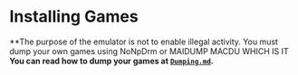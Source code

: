 # Installing Games

**The purpose of the emulator is not to enable illegal activity. You must dump your own games using NoNpDrm or MAIDUMP MACDU WHICH IS IT
**You can read how to dump your games at [`Dumping.md`](./Dumping.md).**
